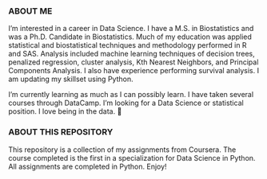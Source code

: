 ### ABOUT ME
I’m interested in a career in Data Science.  I have a M.S. in Biostatistics and was a Ph.D. Candidate in Biostatistics.  Much of my education was applied statistical and biostatistical techniques and methodology performed in R and SAS. Analysis included machine learning techniques of decision trees, penalized regression, cluster analysis, Kth Nearest Neighbors, and Principal Components Analysis.  I also have experience performing survival analysis.  I am updating my skillset using Python.

I’m currently learning as much as I can possibly learn. I have taken several courses through DataCamp.  I’m looking for a Data Science or statistical position. I love being in the data. 💞️ 

### ABOUT THIS REPOSITORY
This repository is a collection of my assignments from Coursera.  The course completed is the first in a specialization for Data Science in Python.  All assignments are completed in Python.  Enjoy!

<!---
SmartyPants4/SmartyPants4 is a ✨ special ✨ repository because its `README.md` (this file) appears on your GitHub profile.
You can click the Preview link to take a look at your changes.
--->

